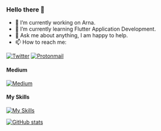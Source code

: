 ### Hello there 👋

- 🔭 I’m currently working on Arna.
- 🌱 I’m currently learning Flutter Application Development.
- 💬 Ask me about anything, I am happy to help.
- 📫 How to reach me:

[![Twitter](https://img.shields.io/badge/Twitter-%231DA1F2.svg?style=for-the-badge&logo=Twitter&logoColor=white)](https://twitter.com/MahanRahmati1) [![Protonmail](https://img.shields.io/badge/ProtonMail-8B89CC?style=for-the-badge&logo=protonmail&logoColor=white)](mailto:mahan.rahmati@protonmail.com)

#### Medium

[![Medium](https://github-readme-medium.vercel.app/?username=mahan.rahmati)](https://medium.com/@mahan.rahmati)

#### My Skills

[![My Skills](https://skillicons.dev/icons?i=androidstudio,bash,dart,flutter,git,github,linux,lua,md,materialui,py,pytorch,vim,vscode)](https://skillicons.dev)

[![GitHub stats](https://github-readme-stats.vercel.app/api?username=MahanRahmati&theme=dark&show_icons=true)](https://github.com/MahanRahmati/)
